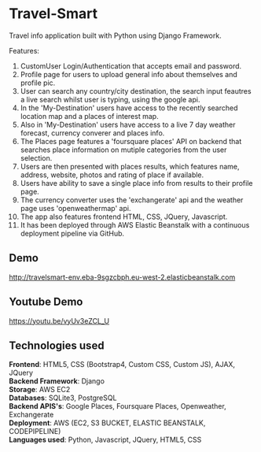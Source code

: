 # Travel-Smart

Travel info application built with Python using Django Framework.

Features:

1.  CustomUser Login/Authentication that accepts email and password.
2.  Profile page for users to upload general info about themselves and profile pic.
3.  User can search any country/city destination, the search input feautres a live search whilst user is typing, using the google api.
4.  In the 'My-Destination' users have access to the recently searched location map and a places of interest map.
5.  Also in 'My-Destination' users have access to a live 7 day weather forecast, currency converer and places info.
6.  The Places page features a 'foursquare places' API on backend that searches place information on mutiple categories from the user selection.
7.  Users are then presented with places results, which features name, address, website, photos and rating of place if available.
8.  Users have ability to save a single place info from results to their profile page.
9.  The currency converter uses the 'exchangerate' api and the weather page uses 'openweathermap' api.
10. The app also features frontend HTML, CSS, JQuery, Javascript.
11. It has been deployed through AWS Elastic Beanstalk with a continuous deployment pipeline via GitHub.



## Demo

http://travelsmart-env.eba-9sgzcbph.eu-west-2.elasticbeanstalk.com

## Youtube Demo
https://youtu.be/vyUv3eZCL_U

  
## Technologies used

<b>Frontend</b>: HTML5, CSS (Bootstrap4, Custom CSS, Custom JS), AJAX, JQuery <br>
<b>Backend Framework</b>: Django <br>
<b>Storage</b>: AWS EC2 <br>
<b>Databases</b>: SQLite3, PostgreSQL <br>
<b>Backend APIS's</b>: Google Places, Foursquare Places, Openweather, Exchangerate <br>
<b>Deployment</b>: AWS (EC2, S3 BUCKET, ELASTIC BEANSTALK, CODEPIPELINE) <br>
<b>Languages used</b>: Python, Javascript, JQuery, HTML5, CSS <br>
